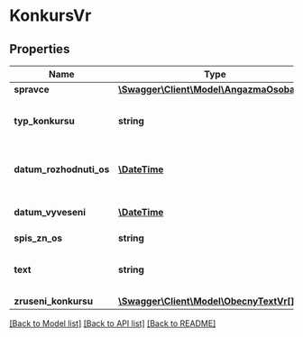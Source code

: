 # KonkursVr

## Properties
Name | Type | Description | Notes
------------ | ------------- | ------------- | -------------
**spravce** | [**\Swagger\Client\Model\AngazmaOsobaVr[]**](AngazmaOsobaVr.md) |  | [optional] 
**typ_konkursu** | **string** | Typ konkursu - kód (ciselnikKod: TypKonkursu) | [optional] 
**datum_rozhodnuti_os** | [**\DateTime**](\DateTime.md) | Datum rozhodnutí okresního soudu | [optional] 
**datum_vyveseni** | [**\DateTime**](\DateTime.md) | Datum vyvěšení rozhodnutí | [optional] 
**spis_zn_os** | **string** |  | [optional] 
**text** | **string** | Vlastní informace o konkurzním řízení | [optional] 
**zruseni_konkursu** | [**\Swagger\Client\Model\ObecnyTextVr[]**](ObecnyTextVr.md) |  | [optional] 

[[Back to Model list]](../../README.md#documentation-for-models) [[Back to API list]](../../README.md#documentation-for-api-endpoints) [[Back to README]](../../README.md)

